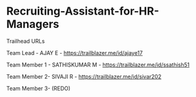# Recruiting-Assistant-for-HR-Managers

Trailhead URLs

Team Lead - AJAY E -	https://trailblazer.me/id/ajaye17
 
Team Member 1 - SATHISKUMAR M	-	https://trailblazer.me/id/ssathish51

Team Member 2- SIVAJI R -	https://trailblazer.me/id/sivar202

Team Member 3- (REDO)
